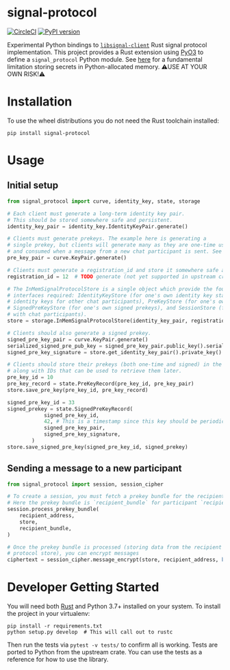 # signal-protocol

[![CircleCI](https://circleci.com/gh/freedomofpress/signal-protocol.svg?style=svg)](https://circleci.com/gh/freedomofpress/signal-protocol)
[![PyPI version](https://badge.fury.io/py/signal-protocol.svg)](https://badge.fury.io/py/signal-protocol)

Experimental Python bindings to [`libsignal-client`](https://github.com/signalapp/libsignal-client) Rust signal protocol implementation. This project provides a Rust extension using [PyO3](https://pyo3.rs/) to define a `signal_protocol` Python module. See [here](https://cryptography.io/en/latest/limitations.html) for a fundamental limitation storing secrets in Python-allocated memory. ⚠️USE AT YOUR OWN RISK!⚠️

# Installation

To use the wheel distributions you do not need the Rust toolchain installed:

```
pip install signal-protocol
```

# Usage

## Initial setup

```py
from signal_protocol import curve, identity_key, state, storage

# Each client must generate a long-term identity key pair.
# This should be stored somewhere safe and persistent.
identity_key_pair = identity_key.IdentityKeyPair.generate()

# Clients must generate prekeys. The example here is generating a
# single prekey, but clients will generate many as they are one-time use
# and consumed when a message from a new chat participant is sent. See issue #7.
pre_key_pair = curve.KeyPair.generate()

# Clients must generate a registration_id and store it somewhere safe and persistent.
registration_id = 12  # TODO generate (not yet supported in upstream crate)

# The InMemSignalProtocolStore is a single object which provide the four storage
# interfaces required: IdentityKeyStore (for one's own identity key state and the (public)
# identity keys for other chat participants), PreKeyStore (for one's own prekey state),
# SignedPreKeyStore (for one's own signed prekeys), and SessionStore (for established sessions
# with chat participants).
store = storage.InMemSignalProtocolStore(identity_key_pair, registration_id)

# Clients should also generate a signed prekey.
signed_pre_key_pair = curve.KeyPair.generate()
serialized_signed_pre_pub_key = signed_pre_key_pair.public_key().serialize()
signed_pre_key_signature = store.get_identity_key_pair().private_key().calculate_signature(serialized_signed_pre_pub_key)

# Clients should store their prekeys (both one-time and signed) in the protocol store
# along with IDs that can be used to retrieve them later.
pre_key_id = 10
pre_key_record = state.PreKeyRecord(pre_key_id, pre_key_pair)
store.save_pre_key(pre_key_id, pre_key_record)

signed_pre_key_id = 33
signed_prekey = state.SignedPreKeyRecord(
            signed_pre_key_id,
            42, # This is a timestamp since this key should be periodically rotated
            signed_pre_key_pair,
            signed_pre_key_signature,
        )
store.save_signed_pre_key(signed_pre_key_id, signed_prekey)
```

## Sending a message to a new participant

```py
from signal_protocol import session, session_cipher

# To create a session, you must fetch a prekey bundle for the recipient from the server
# Here the prekey bundle is `recipient_bundle` for participant `recipient_address`
session.process_prekey_bundle(
    recipient_address,
    store,
    recipient_bundle,
)

# Once the prekey bundle is processed (storing data from the recipient in your local
# protocol store), you can encrypt messages
ciphertext = session_cipher.message_encrypt(store, recipient_address, b"hello")
```

# Developer Getting Started

You will need both [Rust](https://rustup.rs/) and Python 3.7+ installed on your system. To install the project in your virtualenv:

```
pip install -r requirements.txt
python setup.py develop  # This will call out to rustc
```

Then run the tests via `pytest -v tests/` to confirm all is working. Tests are ported to Python from the upstream crate. You can use the tests as a reference for how to use the library.
